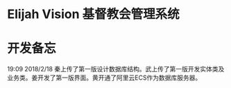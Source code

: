 # Elijah Vision 基督教会管理系统


# 开发备忘
19:09 2018/2/18 秦上传了第一版设计数据库结构。武上传了第一版开发实体类及业务类。姜开发了第一版界面。黄开通了阿里云ECS作为数据库服务器。

